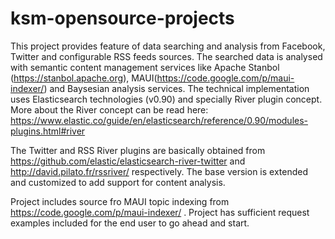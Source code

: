 # ksm-opensource-projects

This project provides feature of data searching and analysis from Facebook, Twitter and configurable RSS feeds sources. The searched data is analysed with semantic content management services like Apache Stanbol (https://stanbol.apache.org),  MAUI(https://code.google.com/p/maui-indexer/) and Baysesian analysis services. The technical implementation uses Elasticsearch technologies (v0.90) and specially River plugin concept. More about the River concept can be read here:
https://www.elastic.co/guide/en/elasticsearch/reference/0.90/modules-plugins.html#river

The Twitter and RSS River plugins are basically obtained from https://github.com/elastic/elasticsearch-river-twitter and http://david.pilato.fr/rssriver/ respectively. The base version is extended and customized to add support for content analysis.

Project includes source fro MAUI topic indexing from https://code.google.com/p/maui-indexer/ .
Project has sufficient request examples included for the end user to go ahead and start.


